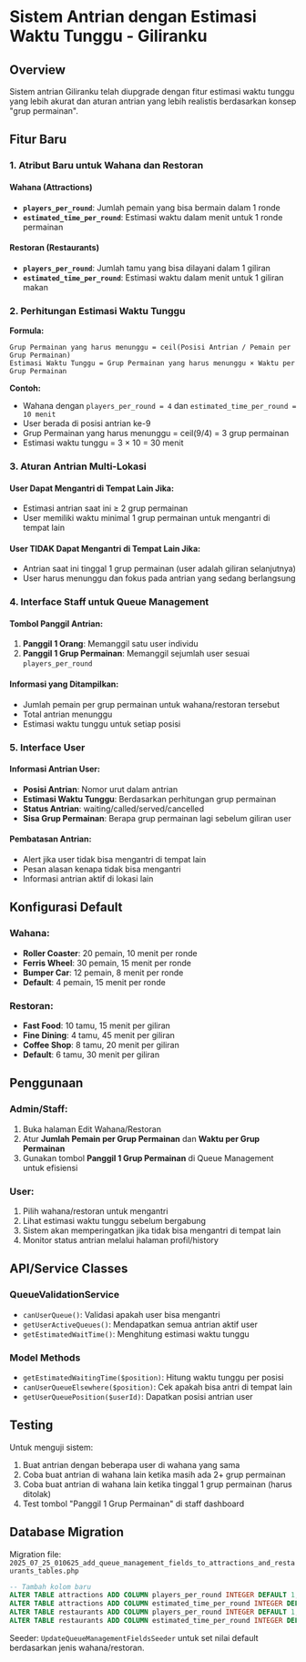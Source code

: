 # Sistem Antrian dengan Estimasi Waktu Tunggu - Giliranku

## Overview

Sistem antrian Giliranku telah diupgrade dengan fitur estimasi waktu tunggu yang lebih akurat dan aturan antrian yang lebih realistis berdasarkan konsep "grup permainan".

## Fitur Baru

### 1. Atribut Baru untuk Wahana dan Restoran

#### Wahana (Attractions)
- **`players_per_round`**: Jumlah pemain yang bisa bermain dalam 1 ronde
- **`estimated_time_per_round`**: Estimasi waktu dalam menit untuk 1 ronde permainan

#### Restoran (Restaurants)
- **`players_per_round`**: Jumlah tamu yang bisa dilayani dalam 1 giliran
- **`estimated_time_per_round`**: Estimasi waktu dalam menit untuk 1 giliran makan

### 2. Perhitungan Estimasi Waktu Tunggu

**Formula:**
```
Grup Permainan yang harus menunggu = ceil(Posisi Antrian / Pemain per Grup Permainan)
Estimasi Waktu Tunggu = Grup Permainan yang harus menunggu × Waktu per Grup Permainan
```

**Contoh:**
- Wahana dengan `players_per_round = 4` dan `estimated_time_per_round = 10 menit`
- User berada di posisi antrian ke-9
- Grup Permainan yang harus menunggu = ceil(9/4) = 3 grup permainan
- Estimasi waktu tunggu = 3 × 10 = 30 menit

### 3. Aturan Antrian Multi-Lokasi

#### User Dapat Mengantri di Tempat Lain Jika:
- Estimasi antrian saat ini ≥ 2 grup permainan
- User memiliki waktu minimal 1 grup permainan untuk mengantri di tempat lain

#### User TIDAK Dapat Mengantri di Tempat Lain Jika:
- Antrian saat ini tinggal 1 grup permainan (user adalah giliran selanjutnya)
- User harus menunggu dan fokus pada antrian yang sedang berlangsung

### 4. Interface Staff untuk Queue Management

#### Tombol Panggil Antrian:
1. **Panggil 1 Orang**: Memanggil satu user individu
2. **Panggil 1 Grup Permainan**: Memanggil sejumlah user sesuai `players_per_round`

#### Informasi yang Ditampilkan:
- Jumlah pemain per grup permainan untuk wahana/restoran tersebut
- Total antrian menunggu
- Estimasi waktu tunggu untuk setiap posisi

### 5. Interface User

#### Informasi Antrian User:
- **Posisi Antrian**: Nomor urut dalam antrian
- **Estimasi Waktu Tunggu**: Berdasarkan perhitungan grup permainan
- **Status Antrian**: waiting/called/served/cancelled
- **Sisa Grup Permainan**: Berapa grup permainan lagi sebelum giliran user

#### Pembatasan Antrian:
- Alert jika user tidak bisa mengantri di tempat lain
- Pesan alasan kenapa tidak bisa mengantri
- Informasi antrian aktif di lokasi lain

## Konfigurasi Default

### Wahana:
- **Roller Coaster**: 20 pemain, 10 menit per ronde
- **Ferris Wheel**: 30 pemain, 15 menit per ronde  
- **Bumper Car**: 12 pemain, 8 menit per ronde
- **Default**: 4 pemain, 15 menit per ronde

### Restoran:
- **Fast Food**: 10 tamu, 15 menit per giliran
- **Fine Dining**: 4 tamu, 45 menit per giliran
- **Coffee Shop**: 8 tamu, 20 menit per giliran
- **Default**: 6 tamu, 30 menit per giliran

## Penggunaan

### Admin/Staff:
1. Buka halaman Edit Wahana/Restoran
2. Atur **Jumlah Pemain per Grup Permainan** dan **Waktu per Grup Permainan**
3. Gunakan tombol **Panggil 1 Grup Permainan** di Queue Management untuk efisiensi

### User:
1. Pilih wahana/restoran untuk mengantri
2. Lihat estimasi waktu tunggu sebelum bergabung
3. Sistem akan memperingatkan jika tidak bisa mengantri di tempat lain
4. Monitor status antrian melalui halaman profil/history

## API/Service Classes

### QueueValidationService
- `canUserQueue()`: Validasi apakah user bisa mengantri
- `getUserActiveQueues()`: Mendapatkan semua antrian aktif user
- `getEstimatedWaitTime()`: Menghitung estimasi waktu tunggu

### Model Methods
- `getEstimatedWaitingTime($position)`: Hitung waktu tunggu per posisi
- `canUserQueueElsewhere($position)`: Cek apakah bisa antri di tempat lain
- `getUserQueuePosition($userId)`: Dapatkan posisi antrian user

## Testing

Untuk menguji sistem:
1. Buat antrian dengan beberapa user di wahana yang sama
2. Coba buat antrian di wahana lain ketika masih ada 2+ grup permainan
3. Coba buat antrian di wahana lain ketika tinggal 1 grup permainan (harus ditolak)
4. Test tombol "Panggil 1 Grup Permainan" di staff dashboard

## Database Migration

Migration file: `2025_07_25_010625_add_queue_management_fields_to_attractions_and_restaurants_tables.php`

```sql
-- Tambah kolom baru
ALTER TABLE attractions ADD COLUMN players_per_round INTEGER DEFAULT 1;
ALTER TABLE attractions ADD COLUMN estimated_time_per_round INTEGER DEFAULT 10;
ALTER TABLE restaurants ADD COLUMN players_per_round INTEGER DEFAULT 1;
ALTER TABLE restaurants ADD COLUMN estimated_time_per_round INTEGER DEFAULT 30;
```

Seeder: `UpdateQueueManagementFieldsSeeder` untuk set nilai default berdasarkan jenis wahana/restoran.
